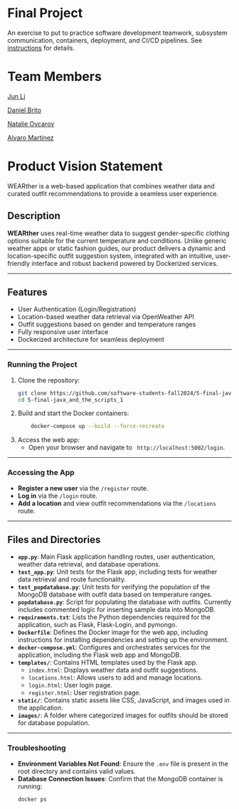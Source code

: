 # Final Project

An exercise to put to practice software development teamwork, subsystem communication, containers, deployment, and CI/CD pipelines. See [instructions](./instructions.md) for details.

# Team Members

[Jun Li](https://github.com/jljune9li )

[Daniel Brito](https://github.com/danny031103 )

[Natalie Ovcarov](https://github.com/nataliovcharov)

[Alvaro Martinez](https://github.com/AlvaroMartinezM)

# Product Vision Statement
WEARther is a web-based application that combines weather data and curated outfit recommendations to provide a seamless user experience. 

## **Description**
**WEARther** uses real-time weather data to suggest gender-specific clothing options suitable for the current temperature and conditions. Unlike generic weather apps or static fashion guides, our product delivers a dynamic and location-specific outfit suggestion system, integrated with an intuitive, user-friendly interface and robust backend powered by Dockerized services.

---

## **Features**
- User Authentication (Login/Registration)
- Location-based weather data retrieval via OpenWeather API
- Outfit suggestions based on gender and temperature ranges
- Fully responsive user interface
- Dockerized architecture for seamless deployment

---

### **Running the Project**
1. Clone the repository:
    ```bash
    git clone https://github.com/software-students-fall2024/5-final-java_and_the_scripts_1.git
    cd 5-final-java_and_the_scripts_1
    ```
2. Build and start the Docker containers:
    ```bash
        docker-compose up --build --force-recreate
    ```
3. Access the web app:
    - Open your browser and navigate to ` http://localhost:5002/login`.

---

### **Accessing the App**
- **Register a new user** via the `/register` route.
- **Log in** via the `/login` route.
- **Add a location** and view outfit recommendations via the `/locations` route.

---

## **Files and Directories**

- **`app.py`**: Main Flask application handling routes, user authentication, weather data retrieval, and database operations.
- **`test_app.py`**: Unit tests for the Flask app, including tests for weather data retrieval and route functionality.
- **`test_popdatabase.py`**: Unit tests for verifying the population of the MongoDB database with outfit data based on temperature ranges.
- **`popdatabase.py`**: Script for populating the database with outfits. Currently includes commented logic for inserting sample data into MongoDB.
- **`requirements.txt`**: Lists the Python dependencies required for the application, such as Flask, Flask-Login, and pymongo.
- **`Dockerfile`**: Defines the Docker image for the web app, including instructions for installing dependencies and setting up the environment.
- **`docker-compose.yml`**: Configures and orchestrates services for the application, including the Flask web app and MongoDB.
- **`templates/`**: Contains HTML templates used by the Flask app.
  - `index.html`: Displays weather data and outfit suggestions.
  - `locations.html`: Allows users to add and manage locations.
  - `login.html`: User login page.
  - `register.html`: User registration page.
- **`static/`**: Contains static assets like CSS, JavaScript, and images used in the application.
- **`images/`**: A folder where categorized images for outfits should be stored for database population.

---

### **Troubleshooting**
- **Environment Variables Not Found**:
  Ensure the `.env` file is present in the root directory and contains valid values.
- **Database Connection Issues**:
  Confirm that the MongoDB container is running:
  ```bash
  docker ps






